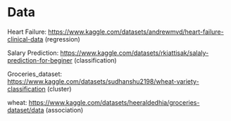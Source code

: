 # Data

Heart Failure: <https://www.kaggle.com/datasets/andrewmvd/heart-failure-clinical-data> (regression)

Salary Prediction: <https://www.kaggle.com/datasets/rkiattisak/salaly-prediction-for-beginer> (classification)

Groceries_dataset: <https://www.kaggle.com/datasets/sudhanshu2198/wheat-variety-classification> (cluster)

wheat: <https://www.kaggle.com/datasets/heeraldedhia/groceries-dataset/data> (association)